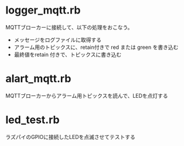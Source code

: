 # logger_mqtt.rb

MQTTブローカーに接続して、以下の処理をおこなう。

* メッセージをログファイルに取得する
* アラーム用のトピックスに、retain付きで red または green を書き込む
* 最終値をretain 付きで、トピックスに書き込む


# alart_mqtt.rb

MQTTブローカーからアラーム用トピックスを読んで、LEDを点灯する


# led_test.rb

ラズパイのGPIOに接続したLEDを点滅させてテストする